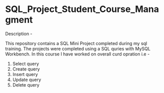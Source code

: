 # SQL_Project_Student_Course_Managment

Description - 

This repository contains a SQL Mini Project completed during my sql training. The projects were completed using a SQL quries with MySQL Workbench.
In this course I have worked on overall curd opration i.e -

1. Select query
2. Create query
3. Insert query
4. Update query
5. Delete query
